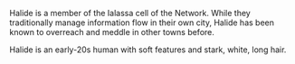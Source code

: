 Halide is a member of the Ialassa cell of the Network. While they traditionally manage information flow in their own city, Halide has been known to overreach and meddle in other towns before.

Halide is an early-20s human with soft features and stark, white, long hair.
